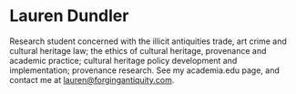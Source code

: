 # Lauren Dundler

Research student concerned with the illicit antiquities trade, art crime and cultural heritage law; the ethics of cultural heritage, provenance and academic practice; cultural heritage policy development and implementation; provenance research.
See my academia.edu page, and contact me at [lauren@forgingantiquity.com](mailto:lauren@forgingantiquity.com).
